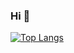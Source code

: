### Hi 👋

[![Top Langs](https://github-readme-stats.vercel.app/api/top-langs/?username=hyeonmokoo&langs_count=8)](https://github.com/hyeonmokoo/github-readme-stats)

<!--
**hyeonmokoo/hyeonmokoo** is a ✨ _special_ ✨ repository because its `README.md` (this file) appears on your GitHub profile.

Here are some ideas to get you started:

- 🔭 I’m currently working on ...
- 🌱 I’m currently learning ...
- 👯 I’m looking to collaborate on ...
- 🤔 I’m looking for help with ...
- 💬 Ask me about ...
- 📫 How to reach me: ...
- 😄 Pronouns: ...
- ⚡ Fun fact: ...
-->
